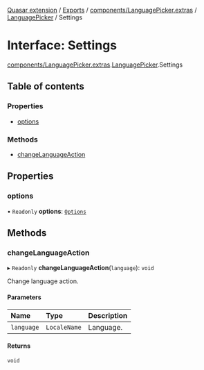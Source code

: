 [Quasar extension](../index.md) / [Exports](../modules.md) / [components/LanguagePicker.extras](../modules/components_LanguagePicker_extras.md) / [LanguagePicker](../modules/components_LanguagePicker_extras.LanguagePicker.md) / Settings

# Interface: Settings

[components/LanguagePicker.extras](../modules/components_LanguagePicker_extras.md).[LanguagePicker](../modules/components_LanguagePicker_extras.LanguagePicker.md).Settings

## Table of contents

### Properties

- [options](components_LanguagePicker_extras.LanguagePicker.Settings.md#options)

### Methods

- [changeLanguageAction](components_LanguagePicker_extras.LanguagePicker.Settings.md#changelanguageaction)

## Properties

### options

• `Readonly` **options**: [`Options`](../modules/components_LanguagePicker_extras.LanguagePicker.md#options)

## Methods

### changeLanguageAction

▸ `Readonly` **changeLanguageAction**(`language`): `void`

Change language action.

#### Parameters

| Name | Type | Description |
| :------ | :------ | :------ |
| `language` | `LocaleName` | Language. |

#### Returns

`void`
